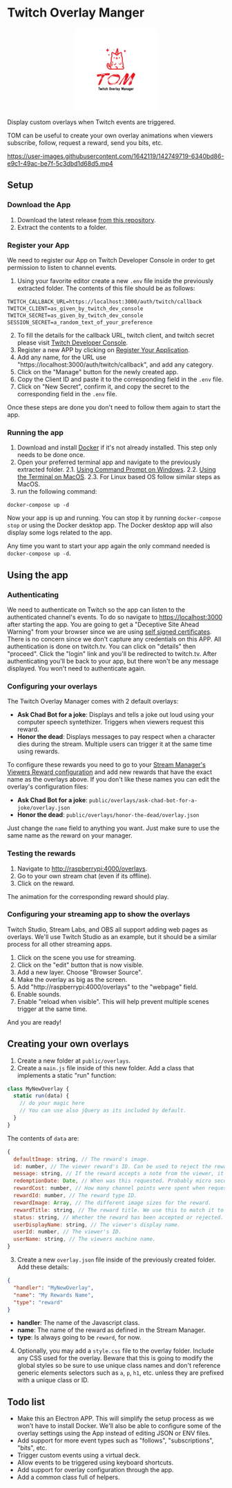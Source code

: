 # Twitch Overlay Manger

<p align="center">
  <img src="./public/assets/logo.jpg" alt="Twitch Overlay Manager" />
</p>

Display custom overlays when Twitch events are triggered.

TOM can be useful to create your own overlay animations when viewers
subscribe, follow, request a reward, send you bits, etc.


https://user-images.githubusercontent.com/1642119/142749719-6340bd86-e9c1-49ac-be7f-5c3dbd1d68d5.mp4


## Setup

### Download the App

1. Download the latest release [from this repository](https://github.com/reneolivo/twitch-overlay-manager/archive/refs/heads/master.zip).
2. Extract the contents to a folder.

### Register your App
We need to register our App on Twitch Developer Console in order to get permission to listen to
channel events.

1. Using your favorite editor create a new `.env` file inside the previously extracted folder. The contents of this file should be as follows:
```
TWITCH_CALLBACK_URL=https://localhost:3000/auth/twitch/callback
TWITCH_CLIENT=as_given_by_twitch_dev_console
TWITCH_SECRET=as_given_by_twitch_dev_console
SESSION_SECRET=a_random_text_of_your_preference
```
2. To fill the details for the callback URL, twitch client, and twitch secret please visit [Twitch Developer Console](https://dev.twitch.tv/console/apps/).
3. Register a new APP by clicking on [Register Your Application](https://dev.twitch.tv/console/apps/create).
4. Add any name, for the URL use "https://localhost:3000/auth/twitch/callback", and add any category.
5. Click on the "Manage" button for the newly created app.
6. Copy the Client ID and paste it to the corresponding field in the `.env` file.
7. Click on "New Secret", confirm it, and copy the secret to the corresponding field in the `.env` file.

Once these steps are done you don't need to follow them again to start the app.

### Running the app
1. Download and install [Docker](https://www.docker.com/products/docker-desktop) if it's not already installed. This step only needs to be done once.
2. Open your preferred terminal app and navigate to the previously extracted folder.
  2.1. [Using Command Prompt on Windows](https://www.howtogeek.com/659411/how-to-change-directories-in-command-prompt-on-windows-10/).
  2.2. [Using the Terminal on MacOS](https://www.macworld.com/article/221277/command-line-navigating-files-folders-mac-terminal.html).
  2.3. For Linux based OS follow similar steps as MacOS.
3. run the following command:
```
docker-compose up -d
```
Now your app is up and running. You can stop it by running `docker-compose stop` or using the Docker desktop app. The Docker desktop app will also display some logs related to the app.

Any time you want to start your app again the only command needed is `docker-compose up -d`.

## Using the app

### Authenticating

We need to authenticate on Twitch so the app can listen to the authenticated channel's events.
To do so navigate to [https://localhost:3000](https://localhost:3000) after starting the app. You are going to get a "Deceptive Site Ahead Warning" from your browser since we are using [self signed certificates](https://www.keyfactor.com/blog/self-signed-certificate-risks/). There is no concern since we don't capture any credentials on this APP. All authentication is done on twitch.tv. You can click on "details" then "proceed". Click the "login" link and you'll be redirected to twitch.tv. After authenticating you'll be back to your app, but there won't be any message displayed. You won't need to authenticate again.

### Configuring your overlays

The Twitch Overlay Manager comes with 2 default overlays:

* **Ask Chad Bot for a joke**: Displays and tells a joke out loud using your computer speech syntethizer. Triggers when viewers request this reward.
* **Honor the dead**: Displays messages to pay respect when a character dies during the stream. Multiple users can trigger it at the same time using rewards.

To configure these rewards you need to go to your [Stream Manager's Viewers Reward configuration](dashboard.twitch.tv/viewer-rewards/channel-points/rewards) and add new rewards that have the exact name as the overlays above. If you don't like these names you can edit the overlay's configuration files:

* **Ask Chad Bot for a joke**: `public/overlays/ask-chad-bot-for-a-joke/overlay.json`
* **Honor the dead**: `public/overlays/honor-the-dead/overlay.json`

Just change the `name` field to anything you want. Just make sure to use the same name as the reward on your manager.

### Testing the rewards

1. Navigate to [http://raspberrypi:4000/overlays](http://raspberrypi:4000/overlays).
2. Go to your own stream chat (even if its offline).
3. Click on the reward.

The animation for the corresponding reward should play.

### Configuring your streaming app to show the overlays

Twitch Studio, Stream Labs, and OBS all support adding web pages as overlays. We'll use Twitch Studio as an example, but it should be a similar process for all other streaming apps.

1. Click on the scene you use for streaming.
2. Click on the "edit" button that is now visible.
3. Add a new layer. Choose "Browser Source".
4. Make the overlay as big as the screen.
5. Add "http://raspberrypi:4000/overlays" to the "webpage" field.
6. Enable sounds.
7. Enable "reload when visible". This will help prevent multiple scenes trigger at the same time.

And you are ready!

## Creating your own overlays

1. Create a new folder at `public/overlays`.
2. Create a `main.js` file inside of this new folder. Add a class that implements a static "run" function:
```js
class MyNewOverlay {
  static run(data) {
    // do your magic here
    // You can use also jQuery as its included by default.
  }
}
```
The contents of `data` are:
```js
{
  defaultImage: string, // The reward's image.
  id: number, // The viewer reward's ID. Can be used to reject the reward... in theory.
  message: string, // If the reward accepts a note from the viewer, it will be provided here.
  redemptionDate: Date, // When was this requested. Probably micro seconds ago.
  rewardCost: number, // How many channel points were spent when requesting the reward
  rewardId: number, // The reward type ID.
  rewardImage: Array, // The different image sizes for the reward.
  rewardTitle: string, // The reward title. We use this to match it to an overlay.
  status: string, // Whether the reward has been accepted or rejected.
  userDisplayName: string, // The viewer's display name.
  userId: number, // The viewer's ID.
  userName: string, // The viewers machine name.
}
```
3. Create a new `overlay.json` file inside of the previously created folder. Add these details:
```json
{
  "handler": "MyNewOverlay",
  "name": "My Rewards Name",
  "type": "reward"
}
```
* **handler**: The name of the Javascript class.
* **name**: The name of the reward as defined in the Stream Manager.
* **type**: Is always going to be `reward`, for now.
4. Optionally, you may add a `style.css` file to the overlay folder. Include any CSS used for the overlay. Beware that this is going to modify the global styles so be sure to use unique class names and don't reference generic elements selectors such as `a`, `p`, `h1`, etc. unless they are prefixed with a unique class or ID.

## Todo list

* Make this an Electron APP. This will simplify the setup process as we won't have to install Docker. We'll also be able to configure some of the overlay settings using the App instead of editing JSON or ENV files.
* Add support for more event types such as "follows", "subscriptions", "bits", etc.
* Trigger custom events using a virtual deck.
* Allow events to be triggered using keyboard shortcuts.
* Add support for overlay configuration through the app.
* Add a common class full of helpers.
